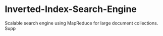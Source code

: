 # Inverted-Index-Search-Engine
Scalable search engine using MapReduce for large document collections. Supp
